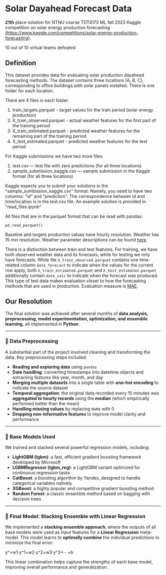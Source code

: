 # Solar Dayahead Forecast Data
**21th** place solution for NTNU course TDT4173 ML fall 2023 Kaggle competition on solar energy production forecasting (https://www.kaggle.com/competitions/solar-energy-production-forecasting).

10 out of 10 virtual teams defeated

## Definition
This dataset provides data for evaluating solar production dayahead forecasting methods.
The dataset contains three locations (A, B, C), corresponding to office buildings with solar panels installed.
There is one folder for each location.

There are 4 files in each folder:

1. train_targets.parquet - target values for the train period (solar energy production)
2. X_train_observed.parquet - actual weather features for the first part of the training period
2. X_train_estimated.parquet - predicted weather features for the remaining part of the training period
2. X_test_estimated.parquet - predicted weather features for the test period

For Kaggle submissions we have two more files: 
1. test.csv — test file with zero predictions (for all three locations)
2. sample_submission_kaggle.csv — sample submission in the Kaggle format (for all three locations)

Kaggle expects you to submit your solutions in the "sample_sumbission_kaggle.csv" format. Namely, you need to have two columns: "id" and "prediction".
The correspondence between id and time/location is in the test.csv file. An example solution is provided in "read_files.ipynb"

All files that are in the parquet format that can be read with pandas:
```shell
pd.read_parquet()
```

Baseline and targets production values have hourly resolution.
Weather has 15 min resolution.
Weather parameter descriptions can be found [here](https://www.meteomatics.com/en/api/available-parameters/alphabetic-list/).

There is a distinction between train and test features.
For training, we have both observed weather data and its forecasts, while for testing we only have forecasts.
While file `X_train_observed.parquet` contains one time-related column `date_forecast` to indicate when the values for the current row apply,
both `X_train_estimated.parquet` and  `X_test_estimated.parquet` additionally contain `date_calc` to indicate when the forecast was produced.
This type of test data makes evaluation closer to how the forecasting methods that are used in production.
Evaluation measure is [MAE](https://en.wikipedia.org/wiki/Mean_absolute_error).

## Our Resolution
The final solution was achieved after several months of **data analysis, preprocessing, model experimentation, optimization, and ensemble learning**, all implemented in **Python**.

---

### 🔧 Data Preprocessing

A substantial part of the project involved cleaning and transforming the data. Key preprocessing steps included:

- **Reading and exploring data** using `pandas`
- **Date handling**: converting timestamps into datetime objects and extracting features like year, month, and day
- **Merging multiple datasets** into a single table with **one-hot encoding** to indicate the source dataset
- **Temporal aggregation**: the original data recorded every 15 minutes was **aggregated to hourly records** using the **median** (which empirically performed better than the mean)
- **Handling missing values** by replacing `NaN`s with 0
- **Dropping non-informative features** to improve model clarity and performance

---

### 🧠 Base Models Used

We trained and stacked several powerful regression models, including:

- **LightGBM (lgbm)**: a fast, efficient gradient boosting framework developed by Microsoft
- **LGBMRegressor (lgbm_reg)**: a LightGBM variant optimized for continuous regression tasks
- **CatBoost**: a boosting algorithm by Yandex, designed to handle categorical variables natively
- **XGBoost**: a highly popular and competitive gradient boosting method
- **Random Forest**: a classic ensemble method based on bagging with decision trees

---

### 🔗 Final Model: **Stacking Ensemble with Linear Regression**

We implemented a **stacking ensemble approach**, where the outputs of all base models were used as input features for a **Linear Regression** meta-model. This model learns to **optimally combine** the individual predictions to minimize the final error:

y^=w1⋅y^1+w2⋅y^2+w3⋅y^3+⋯+b

This linear combination helps capture the strengths of each base model, improving overall performance and generalization.


